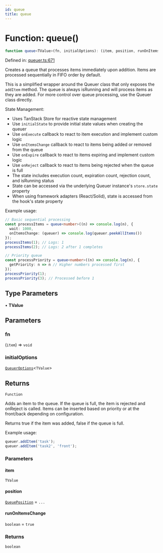 ```yaml
---
id: queue
title: queue
---
```


<!-- DO NOT EDIT: this page is autogenerated from the type comments -->

# Function: queue()

```ts
function queue<TValue>(fn, initialOptions): (item, position, runOnItemsChange) => boolean
```

Defined in: [queuer.ts:671](https://github.com/TanStack/pacer/blob/main/packages/pacer/src/queuer.ts#L671)

Creates a queue that processes items immediately upon addition.
Items are processed sequentially in FIFO order by default.

This is a simplified wrapper around the Queuer class that only exposes the
`addItem` method. The queue is always isRunning and will process items as they are added.
For more control over queue processing, use the Queuer class directly.

State Management:
- Uses TanStack Store for reactive state management
- Use `initialState` to provide initial state values when creating the queuer
- Use `onExecute` callback to react to item execution and implement custom logic
- Use `onItemsChange` callback to react to items being added or removed from the queue
- Use `onExpire` callback to react to items expiring and implement custom logic
- Use `onReject` callback to react to items being rejected when the queue is full
- The state includes execution count, expiration count, rejection count, and isRunning status
- State can be accessed via the underlying Queuer instance's `store.state` property
- When using framework adapters (React/Solid), state is accessed from the hook's state property

Example usage:
```ts
// Basic sequential processing
const processItems = queue<number>((n) => console.log(n), {
  wait: 1000,
  onItemsChange: (queuer) => console.log(queuer.peekAllItems())
});
processItems(1); // Logs: 1
processItems(2); // Logs: 2 after 1 completes

// Priority queue
const processPriority = queue<number>((n) => console.log(n), {
  getPriority: n => n // Higher numbers processed first
});
processPriority(1);
processPriority(3); // Processed before 1
```

## Type Parameters

• **TValue**

## Parameters

### fn

(`item`) => `void`

### initialOptions

[`QueuerOptions`](../../interfaces/queueroptions.md)\<`TValue`\>

## Returns

`Function`

Adds an item to the queue. If the queue is full, the item is rejected and onReject is called.
Items can be inserted based on priority or at the front/back depending on configuration.

Returns true if the item was added, false if the queue is full.

Example usage:
```ts
queuer.addItem('task');
queuer.addItem('task2', 'front');
```

### Parameters

#### item

`TValue`

#### position

[`QueuePosition`](../../type-aliases/queueposition.md) = `...`

#### runOnItemsChange

`boolean` = `true`

### Returns

`boolean`
